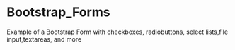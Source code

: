 # Bootstrap_Forms
Example of a Bootstrap Form with checkboxes, radiobuttons, select lists,file input,textareas, and more
